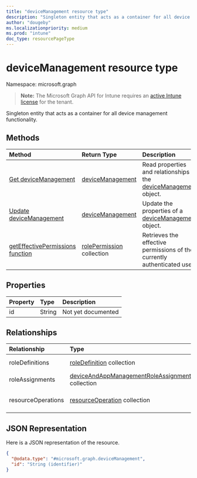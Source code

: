 ```yaml
---
title: "deviceManagement resource type"
description: "Singleton entity that acts as a container for all device management functionality."
author: "dougeby"
ms.localizationpriority: medium
ms.prod: "intune"
doc_type: resourcePageType
---
```


# deviceManagement resource type

Namespace: microsoft.graph

> **Note:** The Microsoft Graph API for Intune requires an [active Intune license](https://go.microsoft.com/fwlink/?linkid=839381) for the tenant.

Singleton entity that acts as a container for all device management functionality.

## Methods
|Method|Return Type|Description|
|:---|:---|:---|
|[Get deviceManagement](../api/intune-rbac-devicemanagement-get.md)|[deviceManagement](../resources/intune-rbac-devicemanagement.md)|Read properties and relationships of the [deviceManagement](../resources/intune-rbac-devicemanagement.md) object.|
|[Update deviceManagement](../api/intune-rbac-devicemanagement-update.md)|[deviceManagement](../resources/intune-rbac-devicemanagement.md)|Update the properties of a [deviceManagement](../resources/intune-rbac-devicemanagement.md) object.|
|[getEffectivePermissions function](../api/intune-rbac-devicemanagement-geteffectivepermissions.md)|[rolePermission](../resources/intune-rbac-rolepermission.md) collection|Retrieves the effective permissions of the currently authenticated user|

## Properties
|Property|Type|Description|
|:---|:---|:---|
|id|String|Not yet documented|

## Relationships
|Relationship|Type|Description|
|:---|:---|:---|
|roleDefinitions|[roleDefinition](../resources/intune-rbac-roledefinition.md) collection|The Role Definitions.|
|roleAssignments|[deviceAndAppManagementRoleAssignment](../resources/intune-rbac-deviceandappmanagementroleassignment.md) collection|The Role Assignments.|
|resourceOperations|[resourceOperation](../resources/intune-rbac-resourceoperation.md) collection|The Resource Operations.|

## JSON Representation
Here is a JSON representation of the resource.
<!-- {
  "blockType": "resource",
  "keyProperty": "id",
  "@odata.type": "microsoft.graph.deviceManagement"
}
-->
``` json
{
  "@odata.type": "#microsoft.graph.deviceManagement",
  "id": "String (identifier)"
}
```




